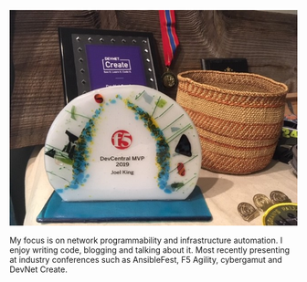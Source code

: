 ![Awards](images/awards_2019.jpg)

My focus is on network programmability and infrastructure automation. I enjoy writing code, blogging and talking about it. Most recently presenting at industry conferences such as AnsibleFest, F5 Agility, cybergamut and DevNet Create.

<!--
**joelwking/joelwking** is a ✨ _special_ ✨ repository because its `README.md` (this file) appears on your GitHub profile.

Here are some ideas to get you started:

- 🔭 I’m currently working on ...
- 🌱 I’m currently learning ...
- 👯 I’m looking to collaborate on ...
- 🤔 I’m looking for help with ...
- 💬 Ask me about ...
- 📫 How to reach me: ...
- 😄 Pronouns: ...
- ⚡ Fun fact: ...
-->
